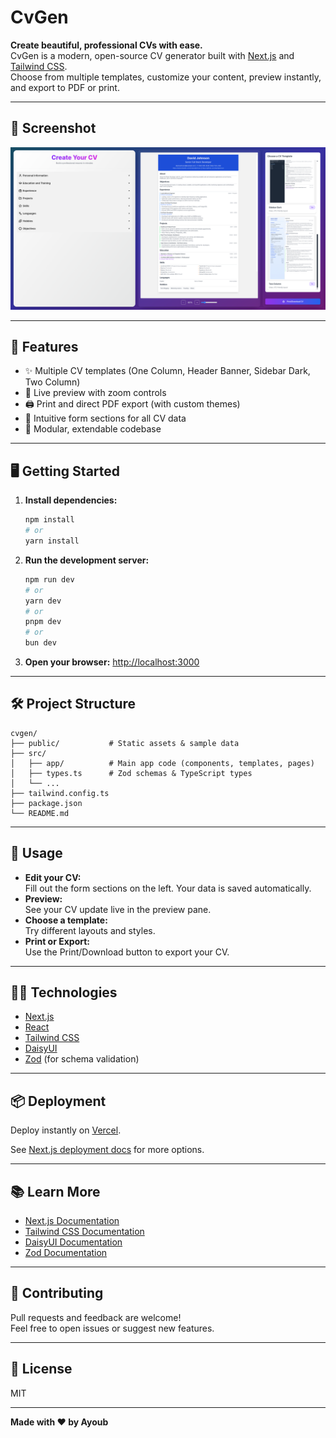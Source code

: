 # CvGen

**Create beautiful, professional CVs with ease.**  
CvGen is a modern, open-source CV generator built with [Next.js](https://nextjs.org/) and [Tailwind CSS](https://tailwindcss.com/).  
Choose from multiple templates, customize your content, preview instantly, and export to PDF or print.

---

## 📸 Screenshot

<!-- Replace the link below with your screenshot file or URL -->
![CvGen Screenshot](./screenshots/screenshot.png)

---

## 🚀 Features

- ✨ Multiple CV templates (One Column, Header Banner, Sidebar Dark, Two Column)
- 🎨 Live preview with zoom controls
- 🖨️ Print and direct PDF export (with custom themes)
- 📝 Intuitive form sections for all CV data
- 🧩 Modular, extendable codebase

---

## 🖥️ Getting Started

1. **Install dependencies:**
   ```bash
   npm install
   # or
   yarn install
   ```

2. **Run the development server:**
   ```bash
   npm run dev
   # or
   yarn dev
   # or
   pnpm dev
   # or
   bun dev
   ```

3. **Open your browser:**
   [http://localhost:3000](http://localhost:3000)

---

## 🛠️ Project Structure

```
cvgen/
├── public/           # Static assets & sample data
├── src/
│   ├── app/          # Main app code (components, templates, pages)
│   ├── types.ts      # Zod schemas & TypeScript types
│   └── ...
├── tailwind.config.ts
├── package.json
└── README.md
```

---

## 📄 Usage

- **Edit your CV:**  
  Fill out the form sections on the left. Your data is saved automatically.
- **Preview:**  
  See your CV update live in the preview pane.
- **Choose a template:**  
  Try different layouts and styles.
- **Print or Export:**  
  Use the Print/Download button to export your CV.

---

## 🧑‍💻 Technologies

- [Next.js](https://nextjs.org/)
- [React](https://react.dev/)
- [Tailwind CSS](https://tailwindcss.com/)
- [DaisyUI](https://daisyui.com/)
- [Zod](https://zod.dev/) (for schema validation)

---

## 📦 Deployment

Deploy instantly on [Vercel](https://vercel.com/new?utm_medium=default-template&filter=next.js&utm_source=create-next-app&utm_campaign=create-next-app-readme).

See [Next.js deployment docs](https://nextjs.org/docs/deployment) for more options.

---

## 📚 Learn More

- [Next.js Documentation](https://nextjs.org/docs)
- [Tailwind CSS Documentation](https://tailwindcss.com/docs)
- [DaisyUI Documentation](https://daisyui.com/docs/)
- [Zod Documentation](https://zod.dev/)

---

## 🤝 Contributing

Pull requests and feedback are welcome!  
Feel free to open issues or suggest new features.

---

## 📄 License

MIT

---

**Made with ❤️ by Ayoub**

